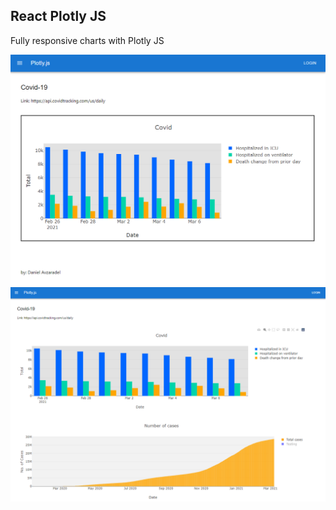 ## React Plotly JS

Fully responsive charts with Plotly JS



<img src='./001.png'>
<br>
<img src='./003.png'>
